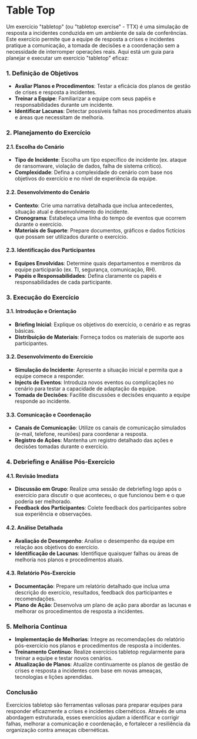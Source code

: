 # Table Top

Um exercício "tabletop" (ou "tabletop exercise" - TTX) é uma simulação de resposta a incidentes conduzida em um ambiente de sala de conferências. Este exercício permite que a equipe de resposta a crises e incidentes pratique a comunicação, a tomada de decisões e a coordenação sem a necessidade de interromper operações reais. Aqui está um guia para planejar e executar um exercício "tabletop" eficaz:

### 1. **Definição de Objetivos**
- **Avaliar Planos e Procedimentos**: Testar a eficácia dos planos de gestão de crises e resposta a incidentes.
- **Treinar a Equipe**: Familiarizar a equipe com seus papéis e responsabilidades durante um incidente.
- **Identificar Lacunas**: Detectar possíveis falhas nos procedimentos atuais e áreas que necessitam de melhoria.

### 2. **Planejamento do Exercício**
#### 2.1. **Escolha do Cenário**
- **Tipo de Incidente**: Escolha um tipo específico de incidente (ex. ataque de ransomware, violação de dados, falha de sistema crítico).
- **Complexidade**: Defina a complexidade do cenário com base nos objetivos do exercício e no nível de experiência da equipe.

#### 2.2. **Desenvolvimento do Cenário**
- **Contexto**: Crie uma narrativa detalhada que inclua antecedentes, situação atual e desenvolvimento do incidente.
- **Cronograma**: Estabeleça uma linha do tempo de eventos que ocorrem durante o exercício.
- **Materiais de Suporte**: Prepare documentos, gráficos e dados fictícios que possam ser utilizados durante o exercício.

#### 2.3. **Identificação dos Participantes**
- **Equipes Envolvidas**: Determine quais departamentos e membros da equipe participarão (ex. TI, segurança, comunicação, RH).
- **Papéis e Responsabilidades**: Defina claramente os papéis e responsabilidades de cada participante.

### 3. **Execução do Exercício**
#### 3.1. **Introdução e Orientação**
- **Briefing Inicial**: Explique os objetivos do exercício, o cenário e as regras básicas.
- **Distribuição de Materiais**: Forneça todos os materiais de suporte aos participantes.

#### 3.2. **Desenvolvimento do Exercício**
- **Simulação do Incidente**: Apresente a situação inicial e permita que a equipe comece a responder.
- **Injects de Eventos**: Introduza novos eventos ou complicações no cenário para testar a capacidade de adaptação da equipe.
- **Tomada de Decisões**: Facilite discussões e decisões enquanto a equipe responde ao incidente.

#### 3.3. **Comunicação e Coordenação**
- **Canais de Comunicação**: Utilize os canais de comunicação simulados (e-mail, telefone, reuniões) para coordenar a resposta.
- **Registro de Ações**: Mantenha um registro detalhado das ações e decisões tomadas durante o exercício.

### 4. **Debriefing e Análise Pós-Exercício**
#### 4.1. **Revisão Imediata**
- **Discussão em Grupo**: Realize uma sessão de debriefing logo após o exercício para discutir o que aconteceu, o que funcionou bem e o que poderia ser melhorado.
- **Feedback dos Participantes**: Colete feedback dos participantes sobre sua experiência e observações.

#### 4.2. **Análise Detalhada**
- **Avaliação de Desempenho**: Analise o desempenho da equipe em relação aos objetivos do exercício.
- **Identificação de Lacunas**: Identifique quaisquer falhas ou áreas de melhoria nos planos e procedimentos atuais.

#### 4.3. **Relatório Pós-Exercício**
- **Documentação**: Prepare um relatório detalhado que inclua uma descrição do exercício, resultados, feedback dos participantes e recomendações.
- **Plano de Ação**: Desenvolva um plano de ação para abordar as lacunas e melhorar os procedimentos de resposta a incidentes.

### 5. **Melhoria Contínua**
- **Implementação de Melhorias**: Integre as recomendações do relatório pós-exercício nos planos e procedimentos de resposta a incidentes.
- **Treinamento Contínuo**: Realize exercícios tabletop regularmente para treinar a equipe e testar novos cenários.
- **Atualização de Planos**: Atualize continuamente os planos de gestão de crises e resposta a incidentes com base em novas ameaças, tecnologias e lições aprendidas.

### Conclusão
Exercícios tabletop são ferramentas valiosas para preparar equipes para responder eficazmente a crises e incidentes cibernéticos. Através de uma abordagem estruturada, esses exercícios ajudam a identificar e corrigir falhas, melhorar a comunicação e coordenação, e fortalecer a resiliência da organização contra ameaças cibernéticas.